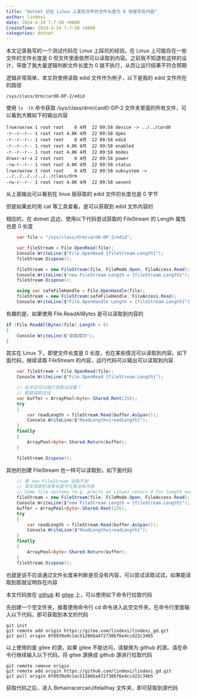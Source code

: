 ```yaml
---
title: "dotnet 记在 Linux 上某些文件的文件长度为 0 但是存在内容"
author: lindexi
date: 2024-4-24 7:7:50 +0800
CreateTime: 2024-4-24 7:7:50 +0800
categories: dotnet
---
```


本文记录我写的一个测试代码在 Linux 上踩坑的经验。在 Linux 上可能存在一些文件的文件长度是 0 但文件里面依然可以读取到内容。之前我不知道有这样的设计，导致了我大量逻辑判断文件长度为 0 就不执行，从而让运行结果不符合预期

<!--more-->


<!-- 发布 -->
<!-- 博客 -->

逻辑非常简单，本文将使用读取 edid 文件作为例子，以下是我的 edid 文件所在的路径

```
/sys/class/drm/card0-DP-2/edid
```

使用 `ls -lh` 命令获取 /sys/class/drm/card0-DP-2 文件夹里面的所有文件，可以看到大概如下的输出内容

```
lrwxrwxrwx 1 root root    0 4月  22 09:58 device -> ../../card0
-r--r--r-- 1 root root 4.0K 4月  22 09:58 dpms
-r--r--r-- 1 root root    0 4月  22 09:58 edid
-r--r--r-- 1 root root 4.0K 4月  22 09:58 enabled
-r--r--r-- 1 root root 4.0K 4月  22 09:58 modes
drwxr-xr-x 2 root root    0 4月  22 09:58 power
-rw-r--r-- 1 root root 4.0K 4月  22 09:58 status
lrwxrwxrwx 1 root root    0 4月  22 09:58 subsystem -> ../../../../../../class/drm
-rw-r--r-- 1 root root 4.0K 4月  22 09:58 uevent
```

从上面输出可以看到在 linux 层获取的 edid 文件的长度也是 0 字节

但是如果此时用 cat 等工具查看，是可以获取到 edid 文件内容的

相应的，在 dotnet 这边，使用以下代码尝试获取的 FileStream 的 Length 属性也是 0 长度

```csharp
    var file = "/sys/class/drm/card0-DP-2/edid";

    var fileStream = File.OpenRead(file);
    Console.WriteLine($"File.OpenRead {fileStream.Length}");
    fileStream.Dispose();

    fileStream = new FileStream(file, FileMode.Open, FileAccess.Read);
    Console.WriteLine($"new FileStream Length = {fileStream.Length}");
    fileStream.Dispose();

    using var safeFileHandle = File.OpenHandle(file);
    fileStream = new FileStream(safeFileHandle, FileAccess.Read);
    Console.WriteLine($"File.OpenHandle Length = {fileStream.Length}");
```

有趣的是，如果使用 File.ReadAllBytes 是可以读取到内容的

```csharp
if (File.ReadAllBytes(file).Length > 0)
{
    Console.WriteLine($"读取成功");
}
```

其实在 Linux 下，即使文件长度是 0 长度，也在某些情况可以读取到内容。如下面代码，继续读取 FileStream 的内容，运行代码可以输出可以读取到内容

```csharp
    var fileStream = File.OpenRead(file);
    Console.WriteLine($"File.OpenRead {fileStream.Length}");

    // 似乎还可以强行读取试试看？
    // 那就读取试试
    var buffer = ArrayPool<byte>.Shared.Rent(256);
    try
    {
        var readLength = fileStream.Read(buffer.AsSpan());
        Console.WriteLine($"ReadLength={readLength}");
    }
    finally
    {
        ArrayPool<byte>.Shared.Return(buffer);
    }

    fileStream.Dispose();
```

其他的创建 FileStream 也一样可以读取到，如下面代码

```csharp
    // 用 new FileStream 读取不到
    // 其实读取到没有长度不代表没有内容
    // Some file systems (e.g. procfs on Linux) return 0 for length even when there's content; also there are non-seekable files.
    fileStream = new FileStream(file, FileMode.Open, FileAccess.Read);
    Console.WriteLine($"new FileStream Length = {fileStream.Length}");
    buffer = ArrayPool<byte>.Shared.Rent(256);
    try
    {
        var readLength = fileStream.Read(buffer.AsSpan());
        Console.WriteLine($"ReadLength={readLength}");
    }
    finally
    {
        ArrayPool<byte>.Shared.Return(buffer);
    }
    fileStream.Dispose();
```

也就是说不应该通过文件长度来判断是否没有内容，可以尝试读取试试，如果能读取到那就证明存在内容

本文代码放在 [github](https://github.com/lindexi/lindexi_gd/tree/0f8939a9c1ac51266ba472730bf6e4ccd22c34b5/BehairracercairJifelalihay) 和 [gitee](https://gitee.com/lindexi/lindexi_gd/tree/0f8939a9c1ac51266ba472730bf6e4ccd22c34b5/BehairracercairJifelalihay) 上，可以使用如下命令行拉取代码

先创建一个空文件夹，接着使用命令行 cd 命令进入此空文件夹，在命令行里面输入以下代码，即可获取到本文的代码

```
git init
git remote add origin https://gitee.com/lindexi/lindexi_gd.git
git pull origin 0f8939a9c1ac51266ba472730bf6e4ccd22c34b5
```

以上使用的是 gitee 的源，如果 gitee 不能访问，请替换为 github 的源。请在命令行继续输入以下代码，将 gitee 源换成 github 源进行拉取代码

```
git remote remove origin
git remote add origin https://github.com/lindexi/lindexi_gd.git
git pull origin 0f8939a9c1ac51266ba472730bf6e4ccd22c34b5
```

获取代码之后，进入 BehairracercairJifelalihay 文件夹，即可获取到源代码
